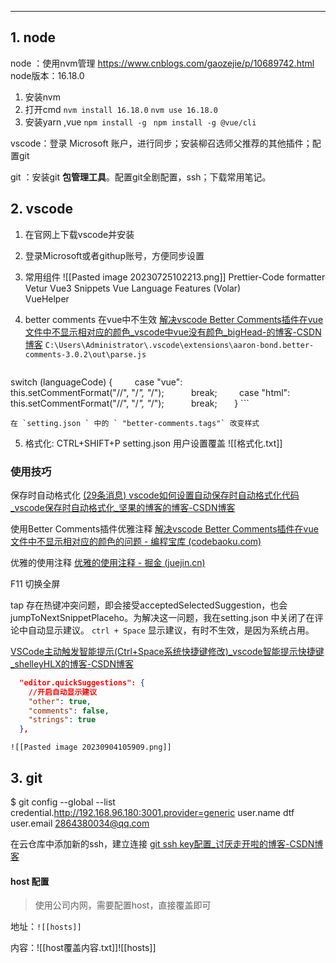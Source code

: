 ****
##  1. node

node ：使用nvm管理
https://www.cnblogs.com/gaozejie/p/10689742.html
node版本：16.18.0

1. 安装nvm
2. 打开cmd
	`nvm install 16.18.0`
	`nvm use 16.18.0`
3. 安装yarn ,vue
	`npm install -g `
	`npm install -g @vue/cli`

vscode：登录 Microsoft 账户，进行同步；安装柳召选师父推荐的其他插件；配置git

git ：安装git **包管理工具**。配置git全剧配置，ssh；下载常用笔记。

## 2. vscode

1. 在官网上下载vscode并安装
2. 登录Microsoft或者githup账号，方便同步设置
3. 常用组件
	![[Pasted image 20230725102213.png]] 
	Prettier-Code formatter
	Vetur
	Vue3 Snippets
	Vue Language Features (Volar)	
	VueHelper
4. better comments 在vue中不生效 
	[解决vscode Better Comments插件在vue文件中不显示相对应的颜色_vscode中vue没有颜色_bigHead-的博客-CSDN博客](https://blog.csdn.net/weixin_47872719/article/details/126743867)
	`C:\Users\Administrator\.vscode\extensions\aaron-bond.better-comments-3.0.2\out\parse.js`
	
	```JS
switch (languageCode) {
        case "vue":
          this.setCommentFormat("//", "/*", "*/");
          break;
        case "html":
          this.setCommentFormat("//", "/*", "*/");
          break;
      }
	```
	
	在 `setting.json ` 中的 ` "better-comments.tags"` 改变样式
	
5. 格式化: CTRL+SHIFT+P setting.json 用户设置覆盖
![[格式化.txt]]


### 使用技巧

保存时自动格式化
[(29条消息) vscode如何设置自动保存时自动格式化代码_vscode保存时自动格式化_坚果的博客的博客-CSDN博客](https://blog.csdn.net/qq_39132095/article/details/104483086)

使用Better Comments插件优雅注释
[解决vscode Better Comments插件在vue文件中不显示相对应的颜色的问题 - 编程宝库 (codebaoku.com)](http://www.codebaoku.com/it-js/it-js-262903.html)

优雅的使用注释
[优雅的使用注释 - 掘金 (juejin.cn)](https://juejin.cn/post/7018527180015534110)

F11 切换全屏

tap 存在热键冲突问题，即会接受acceptedSelectedSuggestion，也会jumpToNextSnippetPlaceho。为解决这一问题，我在setting.json 中关闭了在评论中自动显示建议。 `ctrl + Space` 显示建议，有时不生效，是因为系统占用。

[VSCode主动触发智能提示(Ctrl+Space系统快捷键修改)_vscode智能提示快捷键_shelleyHLX的博客-CSDN博客](https://blog.csdn.net/qq_27009517/article/details/117901822)

```JSON
  "editor.quickSuggestions": {
    //开启自动显示建议
    "other": true,
    "comments": false,
    "strings": true
  },
```
	![[Pasted image 20230904105909.png]]
## 3. git

$ git config --global --list
credential.http://192.168.96.180:3001.provider=generic
user.name dtf
user.email  2864380034@qq.com

在云仓库中添加新的ssh，建立连接
[git ssh key配置_讨厌走开啦的博客-CSDN博客](https://blog.csdn.net/lqlqlq007/article/details/78983879)

#### host 配置

> 使用公司内网，需要配置host，直接覆盖即可

地址：`![[hosts]]`

内容：![[host覆盖内容.txt]]![[hosts]]